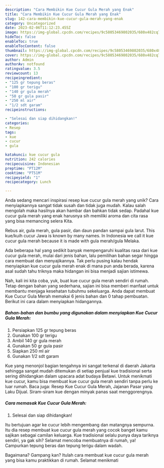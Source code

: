 ```yaml
---
description: "Cara Membikin Kue Cucur Gula Merah yang Enak"
title: "Cara Membikin Kue Cucur Gula Merah yang Enak"
slug: 142-cara-membikin-kue-cucur-gula-merah-yang-enak
category: Uncategorized
date: 2023-02-06T11:12:23.455Z
image: https://img-global.cpcdn.com/recipes/9c58053469802035/680x482cq70/kue-cucur-gula-merah-foto-resep-utama.jpg
hideToc: false
enableToc: true
enableTocContent: false
thumbnail: https://img-global.cpcdn.com/recipes/9c58053469802035/680x482cq70/kue-cucur-gula-merah-foto-resep-utama.jpg
cover: https://img-global.cpcdn.com/recipes/9c58053469802035/680x482cq70/kue-cucur-gula-merah-foto-resep-utama.jpg
author: Admin
authorAv: notfound
ratingvalue: 3.5
reviewcount: 13
recipeingredient:
- "125 gr tepung beras"
- "100 gr terigu"
- "140 gr gula merah"
- "50 gr gula pasir"
- "250 ml air"
- "1/2 sdt garam"
recipeinstructions:

- "Selesai dan siap dihidangkan!"
categories:
- Resep
tags:
- kue
- cucur
- gula

katakunci: kue cucur gula 
nutrition: 242 calories
recipecuisine: Indonesian
preptime: "PT12M"
cooktime: "PT51M"
recipeyield: "1"
recipecategory: Lunch

---
```





Anda sedang mencari inspirasi resep kue cucur gula merah yang unik? Cara menyiapkannya sangat tidak susah dan tidak juga mudah. Kalau salah mengolah maka hasilnya akan hambar dan bahkan tidak sedap. Padahal kue cucur gula merah yang enak harusnya sih memiliki aroma dan cita rasa yang bisa memancing selera Kita.





Rebus air, gula merah, gula pasir, dan daun pandan sampai gula larut. This kue/kuih cucur Jawa is known by many names. In Indonesia we call it kue cucur gula merah because it is made with gula merah/gula Melaka.

Ada beberapa hal yang sedikit banyak mempengaruhi kualitas rasa dari kue cucur gula merah, mulai dari jenis bahan, lalu pemilihan bahan segar hingga cara membuat dan menyajikannya. Tak perlu pusing kalau hendak menyiapkan kue cucur gula merah enak di mana pun anda berada, karena asal sudah tahu triknya maka hidangan ini bisa menjadi sajian istimewa.






Nah, kali ini kita coba, yuk, buat kue cucur gula merah sendiri di rumah. Tetap dengan bahan yang sederhana, sajian ini bisa memberi manfaat untuk membantu menjaga kesehatan tubuhmu sekeluarga. Anda dapat membuat Kue Cucur Gula Merah memakai 6 jenis bahan dan 0 tahap pembuatan. Berikut ini cara dalam menyiapkan hidangannya.

<!--inarticleads1-->

##### Bahan-bahan dan bumbu yang digunakan dalam menyiapkan Kue Cucur Gula Merah:

1. Persiapkan 125 gr tepung beras
1. Gunakan 100 gr terigu
1. Ambil 140 gr gula merah
1. Gunakan 50 gr gula pasir
1. Siapkan 250 ml air
1. Gunakan 1/2 sdt garam


Kue yang menonjol bagian tengahnya ini sangat terkenal di daerah Jakarta sehingga sangat mudah ditemukan di setiap penjual kue tradisional serta sering dihidangkan dalam upacara adat budaya Betawi. Untuk menikmati kue cucur, kamu bisa membuat kue cucur gula merah sendiri tanpa perlu ke luar rumah. Baca juga: Resep Kue Cucur Gula Merah, Jajanan Pasar yang Laku Dijual. Siram-siram kue dengan minyak panas saat menggorengnya. 

<!--inarticleads2-->

##### Cara memasak Kue Cucur Gula Merah:


1. Selesai dan siap dihidangkan!

Itu bertujuan agar ke cucur lebih mengembang dan matangnya sempurna. Itu dia resep membuat kue cucur gula merah yang cocok banget kamu sajikan sebagai camilan keluarga. Kue tradisional selalu punya daya tariknya sendiri, ya gak sih? Selamat mencoba membuatnya di rumah, ya! Campurkan tepung beras dan tepung terigu dalam wadah. 

Bagaimana? Gampang kan? Itulah cara membuat kue cucur gula merah yang bisa kamu praktikkan di rumah. Selamat menikmati
